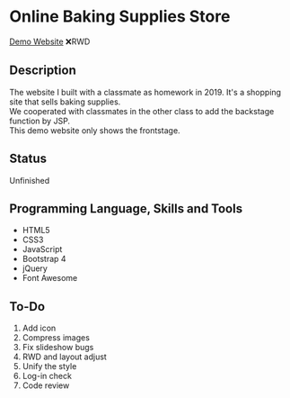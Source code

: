 # Online Baking Supplies Store
[Demo Website](https://kagari0803.github.io/baking-supplies-store-website/)
❌RWD

## Description
The website I built with a classmate as homework in 2019. It's a shopping site that sells baking supplies.  
We cooperated with classmates in the other class to add the backstage function by JSP.  
This demo website only shows the frontstage.  

## Status
Unfinished

## Programming Language, Skills and Tools
* HTML5
* CSS3
* JavaScript
* Bootstrap 4
* jQuery
* Font Awesome

## To-Do
1. Add icon
2. Compress images
3. Fix slideshow bugs
4. RWD and layout adjust
5. Unify the style
6. Log-in check
7. Code review
